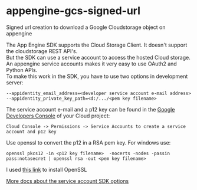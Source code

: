 # appengine-gcs-signed-url
Signed url creation to download a Google Cloudstorage object on appengine

The App Engine SDK supports the Cloud Storage Client. It doesn't support the cloudstorage REST API's.  
But the SDK can use a service account to access the hosted Cloud storage.
An appengine service accounts makes it very easy to use OAuth2 and Python APIs.  
To make this work in the SDK, you have to use two options in development server:

    --appidentity_email_address=<developer service account e-mail address>
    --appidentity_private_key_path=<d:/.../<pem key filename>
    
The service account e-mail and a p12 key can be found in the [Google Developers Console](https://console.cloud.google.com/permissions/serviceaccounts?project=) of your Cloud project:

    Cloud Console -> Permissions -> Service Accounts to create a service account and p12 key  

Use openssl to convert the p12 in a RSA pem key. For windows use:

    openssl pkcs12 -in <p12 key filename>  -nocerts -nodes -passin pass:notasecret | openssl rsa -out <pem key filename>
    
I used [this link](http://slproweb.com/download/Win64OpenSSL_Light-1_0_2f.exe) to install OpenSSL

[More docs about the service account SDK options](https://gist.github.com/pwalsh/b8563e1a1de3347a8066)
